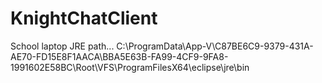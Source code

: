 # KnightChatClient

School laptop JRE path...
C:\ProgramData\App-V\C87BE6C9-9379-431A-AE70-FD15E8F1AACA\BBA5E63B-FA99-4CF9-9FA8-1991602E58BC\Root\VFS\ProgramFilesX64\eclipse\jre\bin
